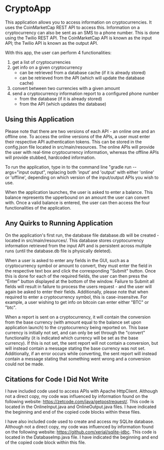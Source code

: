 # CryptoApp

This application allows you to access information on cryptocurrencies. It uses the 
CoinMarketCap REST API to access this. Information on a cryptocurrency can also be
sent as an SMS to a phone number. This is done using the Twilio REST API. The 
CoinMarketCap API is known as the input API; the Twilio API is known as the output API.

With this app, the user can perform 4 functionalities:
1. get a list of cryptocurrencies
2. get info on a given cryptocurrency
    - can be retrieved from a database cache (if it is already stored)
    - can be retrieved from the API (which will update the database cache)  
3. convert between two currencies with a given amount
4. send a cryptocurrency information report to a configured phone number
    - from the database (if it is already stored)
    - from the API (which updates the database)

## Using this Application
Please note that there are two versions of each API - an online one and an offline one.
To access the online versions of the APIs, a user must enter their respective API 
authentication tokens. This can be stored in the config.json file located in
src/main/resources. The online APIs will provide the user with real-time cryptocurrency 
information, whereas the offline APIs will provide stubbed, hardcoded information.

To run the application, type in to the command line 
"gradle run --args="input output", replacing both 'input' and 'output' with either 
'online' or 'offline', depending on which version of the input/output APIs you wish to
use. 

When the application launches, the user is asked to enter a balance. This balance 
represents the upperbound on an amount the user can convert with. Once a valid balance 
is entered, the user can then access the four functionalities of the application.

## Any Quirks to Running Application
On the application's first run, the database file database.db will be created - located 
in src/main/resources/. This database stores cryptocurrency information retrieved from 
the input API and is persistent across multiple runs (until the database.db file is 
physically deleted).

When a user is asked to enter any fields in the GUI, such as a cryptocurrency
symbol or amount to convert, they must enter the field in the respective
text box and click the corresponding "Submit" button. Once this is done for
each of the required fields, the user can then press the "Enter" button
displayed at the bottom of the window. Failure to Submit all fields will result
in failure to process the users request - and the user will again be asked to
enter their fields. Additionally, please note that when required to enter a
cryptocurrency symbol, this is case-insensitve. For example, a user wishing to
get info on bitcoin can enter either "BTC" or "btc".

When a report is sent on a cryptocurrency, it will contain the conversion from the 
base currency (with amount equal to the balance set upon application launch) to the 
cryptocurrency being reported on. This base currency is initially not set, and can 
only be set through the "convert" functionality (it is indicated which currency will 
be set as the base currency). If this is not set, the sent report will not contain a 
conversion, but will instead contain a message stating the base currency was not set. 
Additionally, if an error occurs while converting, the sent report will instead contain
a message stating that something went wrong and a conversion could not be made.

## Citations for Code I Did Not Write
I have included code used to access APIs with Apache HttpClient. Although not
a direct copy, my code was influenced by information found on the following
website: https://zetcode.com/java/getpostrequest/. This code is located in the
OnlineInput.java and OnlineOutput.java files. I have indicated the beginning
and end of the copied code blocks within these files.

I have also included code used to create and access my SQLite database. Although
not a direct copy, my code was influenced by information found on the following
website: https://github.com/xerial/sqlite-jdbc. This code is located in the
DatabaseImp.java file. I have indicated the beginning and end of the copied code
block within this file.

